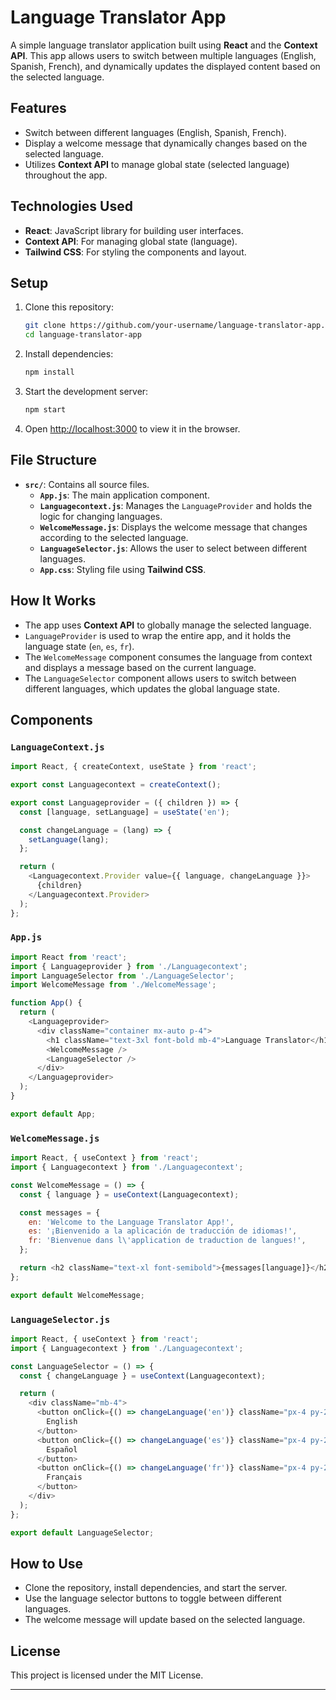
# Language Translator App

A simple language translator application built using **React** and the **Context API**. This app allows users to switch between multiple languages (English, Spanish, French), and dynamically updates the displayed content based on the selected language.

## Features

- Switch between different languages (English, Spanish, French).
- Display a welcome message that dynamically changes based on the selected language.
- Utilizes **Context API** to manage global state (selected language) throughout the app.

## Technologies Used

- **React**: JavaScript library for building user interfaces.
- **Context API**: For managing global state (language).
- **Tailwind CSS**: For styling the components and layout.

## Setup

1. Clone this repository:

   ```bash
   git clone https://github.com/your-username/language-translator-app.git
   cd language-translator-app
   ```

2. Install dependencies:

   ```bash
   npm install
   ```

3. Start the development server:

   ```bash
   npm start
   ```

4. Open [http://localhost:3000](http://localhost:3000) to view it in the browser.

## File Structure

- **`src/`**: Contains all source files.
  - **`App.js`**: The main application component.
  - **`Languagecontext.js`**: Manages the `LanguageProvider` and holds the logic for changing languages.
  - **`WelcomeMessage.js`**: Displays the welcome message that changes according to the selected language.
  - **`LanguageSelector.js`**: Allows the user to select between different languages.
  - **`App.css`**: Styling file using **Tailwind CSS**.

## How It Works

- The app uses **Context API** to globally manage the selected language.
- `LanguageProvider` is used to wrap the entire app, and it holds the language state (`en`, `es`, `fr`).
- The `WelcomeMessage` component consumes the language from context and displays a message based on the current language.
- The `LanguageSelector` component allows users to switch between different languages, which updates the global language state.

## Components

### `LanguageContext.js`

```javascript
import React, { createContext, useState } from 'react';

export const Languagecontext = createContext();

export const Languageprovider = ({ children }) => {
  const [language, setLanguage] = useState('en');

  const changeLanguage = (lang) => {
    setLanguage(lang);
  };

  return (
    <Languagecontext.Provider value={{ language, changeLanguage }}>
      {children}
    </Languagecontext.Provider>
  );
};
```

### `App.js`

```javascript
import React from 'react';
import { Languageprovider } from './Languagecontext';
import LanguageSelector from './LanguageSelector';
import WelcomeMessage from './WelcomeMessage';

function App() {
  return (
    <Languageprovider>
      <div className="container mx-auto p-4">
        <h1 className="text-3xl font-bold mb-4">Language Translator</h1>
        <WelcomeMessage />
        <LanguageSelector />
      </div>
    </Languageprovider>
  );
}

export default App;
```

### `WelcomeMessage.js`

```javascript
import React, { useContext } from 'react';
import { Languagecontext } from './Languagecontext';

const WelcomeMessage = () => {
  const { language } = useContext(Languagecontext);

  const messages = {
    en: 'Welcome to the Language Translator App!',
    es: '¡Bienvenido a la aplicación de traducción de idiomas!',
    fr: 'Bienvenue dans l\'application de traduction de langues!',
  };

  return <h2 className="text-xl font-semibold">{messages[language]}</h2>;
};

export default WelcomeMessage;
```

### `LanguageSelector.js`

```javascript
import React, { useContext } from 'react';
import { Languagecontext } from './Languagecontext';

const LanguageSelector = () => {
  const { changeLanguage } = useContext(Languagecontext);

  return (
    <div className="mb-4">
      <button onClick={() => changeLanguage('en')} className="px-4 py-2 mx-2 bg-blue-500 text-white rounded">
        English
      </button>
      <button onClick={() => changeLanguage('es')} className="px-4 py-2 mx-2 bg-blue-500 text-white rounded">
        Español
      </button>
      <button onClick={() => changeLanguage('fr')} className="px-4 py-2 mx-2 bg-blue-500 text-white rounded">
        Français
      </button>
    </div>
  );
};

export default LanguageSelector;
```

## How to Use

- Clone the repository, install dependencies, and start the server.
- Use the language selector buttons to toggle between different languages.
- The welcome message will update based on the selected language.

## License

This project is licensed under the MIT License.

---

